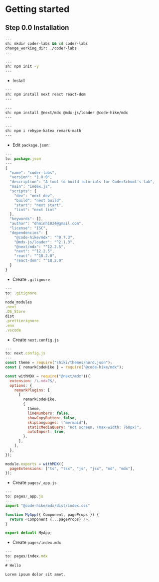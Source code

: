 # Getting started

## Step 0.0 Installation

```bash
---
sh: mkdir coder-labs && cd coder-labs
change_working_dir: ./coder-labs
---
```

```bash
---
sh: npm init -y
---
```

- Install

```bash
---
sh: npm install next react react-dom
---
```

```bash
---
sh: npm install @next/mdx @mdx-js/loader @code-hike/mdx
---
```

```bash
---
sh: npm i rehype-katex remark-math
---
```

- Edit `package.json`:

```javascript
---
to: package.json
---
{
  "name": "coder-labs",
  "version": "1.0.0",
  "description": "A tool to build tutorials for CoderSchool's lab",
  "main": "index.js",
  "scripts": {
    "dev": "next dev",
    "build": "next build",
    "start": "next start",
    "lint": "next lint"
  },
  "keywords": [],
  "author": "dhminh1024@gmail.com",
  "license": "ISC",
  "dependencies": {
    "@code-hike/mdx": "^0.7.3",
    "@mdx-js/loader": "^2.1.3",
    "@next/mdx": "^12.2.5",
    "next": "^12.2.5",
    "react": "^18.2.0",
    "react-dom": "^18.2.0"
  }
}
```

- Create `.gitignore`

```javascript
---
to: .gitignore
---
node_modules
.next
.DS_Store
dist
.prettierignore
.env
.vscode
```

- Create `next.config.js`

```javascript
---
to: next.config.js
---
const theme = require("shiki/themes/nord.json");
const { remarkCodeHike } = require("@code-hike/mdx");

const withMDX = require("@next/mdx")({
  extension: /\.mdx?$/,
  options: {
    remarkPlugins: [
      [
        remarkCodeHike,
        {
          theme,
          lineNumbers: false,
          showCopyButton: false,
          skipLanguages: ["mermaid"],
          staticMediaQuery: "not screen, (max-width: 768px)",
          autoImport: true,
        },
      ],
    ],
  },
});

module.exports = withMDX({
  pageExtensions: ["ts", "tsx", "js", "jsx", "md", "mdx"],
});
```

- Create `pages/_app.js`

```javascript
---
to: pages/_app.js
---
import "@code-hike/mdx/dist/index.css"

function MyApp({ Component, pageProps }) {
  return <Component {...pageProps} />;
}

export default MyApp;
```

- Create `pages/index.mdx`

```javascript
---
to: pages/index.mdx
---
# Hello

Lorem ipsum dolor sit amet.

```
